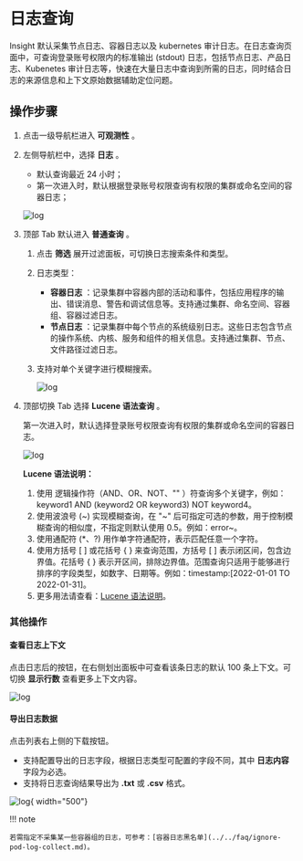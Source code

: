 # 日志查询

Insight 默认采集节点日志、容器日志以及 kubernetes 审计日志。在日志查询页面中，可查询登录账号权限内的标准输出 (stdout) 日志，包括节点日志、产品日志、Kubenetes 审计日志等，快速在大量日志中查询到所需的日志，同时结合日志的来源信息和上下文原始数据辅助定位问题。

## 操作步骤

1. 点击一级导航栏进入 __可观测性__ 。
2. 左侧导航栏中，选择 __日志__ 。

    - 默认查询最近 24 小时；
    - 第一次进入时，默认根据登录账号权限查询有权限的集群或命名空间的容器日志；
  
    ![log](https://docs.daocloud.io/daocloud-docs-images/docs/zh/docs/insight/images/log00.png)

3. 顶部 Tab 默认进入 __普通查询__ 。

    1. 点击 __筛选__ 展开过滤面板，可切换日志搜索条件和类型。
    2. 日志类型：

        - __容器日志__ ：记录集群中容器内部的活动和事件，包括应用程序的输出、错误消息、警告和调试信息等。支持通过集群、命名空间、容器组、容器过滤日志。
        - __节点日志__ ：记录集群中每个节点的系统级别日志。这些日志包含节点的操作系统、内核、服务和组件的相关信息。支持通过集群、节点、文件路径过滤日志。

    3. 支持对单个关键字进行模糊搜索。

        ![log](https://docs.daocloud.io/daocloud-docs-images/docs/zh/docs/insight/images/log03.png)

4. 顶部切换 Tab 选择 __Lucene 语法查询__ 。

    第一次进入时，默认选择登录账号权限查询有权限的集群或命名空间的容器日志。

    ![log](https://docs.daocloud.io/daocloud-docs-images/docs/zh/docs/insight/images/log01.png)

    **Lucene 语法说明：**

    1. 使用 逻辑操作符（AND、OR、NOT、"" ）符查询多个关键字，例如：keyword1 AND (keyword2 OR keyword3) NOT keyword4。
    2. 使用波浪号 (~) 实现模糊查询，在 "~" 后可指定可选的参数，用于控制模糊查询的相似度，不指定则默认使用 0.5。例如：error~。
    3. 使用通配符 (*、?) 用作单字符通配符，表示匹配任意一个字符。
    4. 使用方括号 [ ] 或花括号 { } 来查询范围，方括号 [ ] 表示闭区间，包含边界值。花括号 { } 表示开区间，排除边界值。范围查询只适用于能够进行排序的字段类型，如数字、日期等。例如：timestamp:[2022-01-01 TO 2022-01-31]。
    5. 更多用法请查看：[Lucene 语法说明](../../reference/lucene.md)。

### 其他操作

#### 查看日志上下文

点击日志后的按钮，在右侧划出面板中可查看该条日志的默认 100 条上下文。可切换 __显示行数__ 查看更多上下文内容。

![log](https://docs.daocloud.io/daocloud-docs-images/docs/zh/docs/insight/images/logcontext.png)

#### 导出日志数据

点击列表右上侧的下载按钮。

- 支持配置导出的日志字段，根据日志类型可配置的字段不同，其中 __日志内容__ 字段为必选。
- 支持将日志查询结果导出为 **.txt** 或 **.csv** 格式。

![log](https://docs.daocloud.io/daocloud-docs-images/docs/zh/docs/insight/images/logexport.png){ width="500"}

!!! note

    若需指定不采集某一些容器组的日志，可参考：[容器日志黑名单](../../faq/ignore-pod-log-collect.md)。